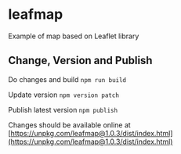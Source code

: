 # leafmap

Example of map based on Leaflet library

## Change, Version and Publish

Do changes and build `npm run build`

Update version `npm version patch`

Publish latest version `npm publish`

Changes should be available online at [https://unpkg.com/leafmap@1.0.3/dist/index.html](https://unpkg.com/leafmap@1.0.3/dist/index.html)
